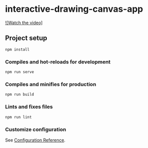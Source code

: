 # interactive-drawing-canvas-app

[![Watch the video]](https://github.com/EliseiNicolae/interactive-drawing-canvas-app/assets/43387542/039cf5a8-0066-4c1a-9c46-bbc2e7e8617d)



## Project setup
```
npm install
```

### Compiles and hot-reloads for development
```
npm run serve
```

### Compiles and minifies for production
```
npm run build
```

### Lints and fixes files
```
npm run lint
```

### Customize configuration
See [Configuration Reference](https://cli.vuejs.org/config/).
